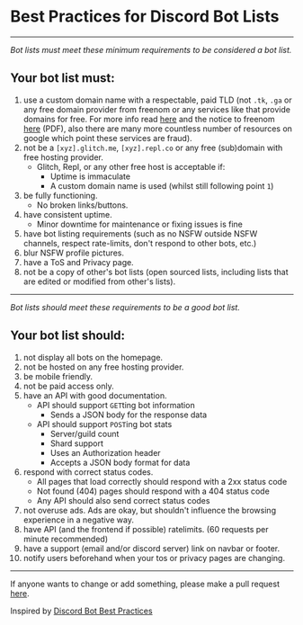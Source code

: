 # Best Practices for Discord Bot Lists

---

*Bot lists must meet these minimum requirements to be considered a bot list.*

## Your bot list must:

1. use a custom domain name with a respectable, paid TLD (not `.tk`, `.ga` or any free domain provider from freenom or any services like that provide domains for free. For more info read [here](https://www.quora.com/Is-Freenom-a-fraudulent-company-I-registered-free-ccTLD-ga-and-tk-domain-names-and-within-a-few-2-3-days-all-of-the-domains-were-taken-away-and-marked-as-Fraud-without-any-explanation) and the notice to freenom [here](https://www.internetnews.me/wp-content/uploads/2015/09/serad-to-zuurbier-23jun15-en.pdf) (PDF), also there are many more countless number of resources on google which point these services are fraud).
2. not be a `[xyz].glitch.me`, `[xyz].repl.co` or any free (sub)domain with free hosting provider.
   - Glitch, Repl, or any other free host is acceptable if:
      - Uptime is immaculate
      - A custom domain name is used (whilst still following point `1`)
3. be fully functioning.
   - No broken links/buttons.
4. have consistent uptime.
   - Minor downtime for maintenance or fixing issues is fine
5. have bot listing requirements (such as no NSFW outside NSFW channels, respect rate-limits, don't respond to other bots, etc.)
6. blur NSFW profile pictures.
7. have a ToS and Privacy page.
8. not be a copy of other's bot lists (open sourced lists, including lists that are edited or modified from other's lists).

---

*Bot lists should meet these requirements to be a good bot list.*

## Your bot list should:

1. not display all bots on the homepage.
2. not be hosted on any free hosting provider.
3. be mobile friendly.
4. not be paid access only.
5. have an API with good documentation.
   - API should support `GET`ting bot information
      - Sends a JSON body for the response data
   - API should support `POST`ing bot stats
      - Server/guild count
      - Shard support
      - Uses an Authorization header
      - Accepts a JSON body format for data
6. respond with correct status codes.
   - All pages that load correctly should respond with a 2xx status code
   - Not found (404) pages should respond with a 404 status code
   - Any API should also send correct status codes
7. not overuse ads. Ads are okay, but shouldn't influence the browsing experience in a negative way.
8. have API (and the frontend if possible) ratelimits. (60 requests per minute recommended)
9. have a support (email and/or discord server) link on navbar or footer.
10. notify users beforehand when your tos or privacy pages are changing.

---

If anyone wants to change or add something, please make a pull request [here](https://github.com/botblock/discord-botlist-best-practices).

Inspired by [Discord Bot Best Practices](https://github.com/meew0/discord-bot-best-practices)
